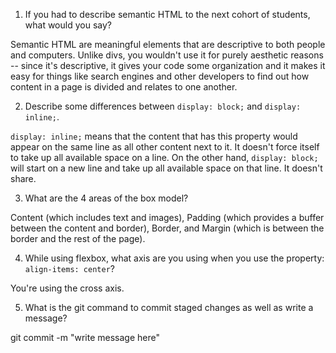 1. If you had to describe semantic HTML to the next cohort of students, what would you say?

Semantic HTML are meaningful elements that are descriptive to both people and computers. Unlike divs, you wouldn't use it for purely aesthetic reasons -- since it's descriptive, it gives your code some organization and it makes it easy for things like search engines and other developers to find out how content in a page is divided and relates to one another.

2. Describe some differences between ```display: block;``` and ```display: inline;```.

```display: inline;``` means that the content that has this property would appear on the same line as all other content next to it. It doesn't force itself to take up all available space on a line. On the other hand, ```display: block;``` will start on a new line and take up all available space on that line. It doesn't share.

3. What are the 4 areas of the box model?

Content (which includes text and images), Padding (which provides a buffer between the content and border), Border, and Margin (which is between the border and the rest of the page).

4. While using flexbox, what axis are you using when you use the property: ```align-items: center```?

You're using the cross axis.

5. What is the git command to commit staged changes as well as write a message? 

git commit -m "write message here"